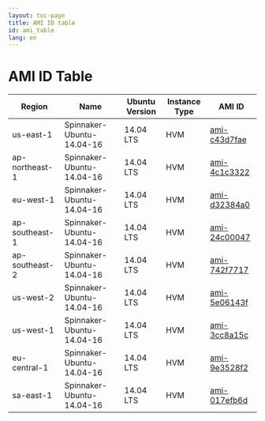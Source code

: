 ```yaml
---
layout: toc-page
title: AMI ID table
id: ami_table
lang: en
---
```


# AMI ID Table


| Region         | Name                      | Ubuntu Version | Instance Type | AMI ID                                                                                               |
|----------------|-------------------------- |----------------|---------------|--------------                                                                                        |
| us-east-1      | Spinnaker-Ubuntu-14.04-16 | 14.04 LTS      | HVM           | [ami-c43d7fae](https://console.aws.amazon.com/ec2/home?region=us-east-1#launchAmi=ami-c43d7fae)      |
| ap-northeast-1 | Spinnaker-Ubuntu-14.04-16 | 14.04 LTS      | HVM           | [ami-4c1c3322](https://console.aws.amazon.com/ec2/home?region=ap-northeast-1#launchAmi=ami-4c1c3322) |
| eu-west-1      | Spinnaker-Ubuntu-14.04-16 | 14.04 LTS      | HVM           | [ami-d32384a0](https://console.aws.amazon.com/ec2/home?region=eu-west-1#launchAmi=ami-d32384a0)      |
| ap-southeast-1 | Spinnaker-Ubuntu-14.04-16 | 14.04 LTS      | HVM           | [ami-24c00047](https://console.aws.amazon.com/ec2/home?region=ap-southeast-1#launchAmi=ami-24c00047) |
| ap-southeast-2 | Spinnaker-Ubuntu-14.04-16 | 14.04 LTS      | HVM           | [ami-742f7717](https://console.aws.amazon.com/ec2/home?region=ap-southeast-2#launchAmi=ami-742f7717) |
| us-west-2      | Spinnaker-Ubuntu-14.04-16 | 14.04 LTS      | HVM           | [ami-5e06143f](https://console.aws.amazon.com/ec2/home?region=us-west-2#launchAmi=ami-5e06143f)      |
| us-west-1      | Spinnaker-Ubuntu-14.04-16 | 14.04 LTS      | HVM           | [ami-3cc8a15c](https://console.aws.amazon.com/ec2/home?region=us-west-1#launchAmi=ami-3cc8a15c)      |
| eu-central-1   | Spinnaker-Ubuntu-14.04-16 | 14.04 LTS      | HVM           | [ami-9e3528f2](https://console.aws.amazon.com/ec2/home?region=eu-central-1#launchAmi=ami-9e3528f2)   |
| sa-east-1      | Spinnaker-Ubuntu-14.04-16 | 14.04 LTS      | HVM           | [ami-017efb6d](https://console.aws.amazon.com/ec2/home?region=sa-east-1#launchAmi=ami-017efb6d)      |